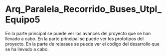 # Arq_Paralela_Recorrido_Buses_Utpl_Equipo5
En la parte principal se puede ver los avances del proyecto que se han llevado a cabo.
En la parte principal se puede ver los prototipos del proyecto.
En la parte de releases se puede ver el codigo del desarrollo que se ha llevado a cabo.
